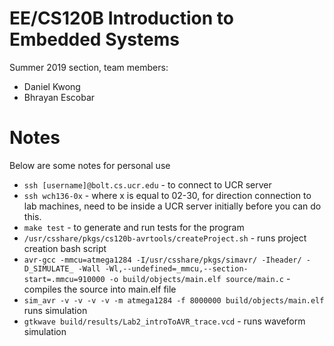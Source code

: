 # EE/CS120B Introduction to Embedded Systems
Summer 2019 section, team members:
* Daniel Kwong
* Bhrayan Escobar

# Notes
Below are some notes for personal use
* `ssh [username]@bolt.cs.ucr.edu` - to connect to UCR server
* `ssh wch136-0x` - where x is equal to 02-30, for direction connection to lab machines, need to be inside a UCR server initially before you can do this.
* `make test` - to generate and run tests for the program
* `/usr/csshare/pkgs/cs120b-avrtools/createProject.sh` - runs project creation bash script
* `avr-gcc -mmcu=atmega1284 -I/usr/csshare/pkgs/simavr/ -Iheader/ -D_SIMULATE_ -Wall -Wl,--undefined=_mmcu,--section-start=.mmcu=910000 -o build/objects/main.elf source/main.c` - compiles the source into main.elf file
* `sim_avr -v -v -v -v -m atmega1284 -f 8000000 build/objects/main.elf` runs simulation
* `gtkwave build/results/Lab2_introToAVR_trace.vcd` - runs waveform simulation
